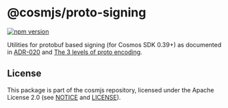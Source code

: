 # @cosmjs/proto-signing

[![npm version](https://img.shields.io/npm/v/@cosmjs/proto-signing.svg)](https://www.npmjs.com/package/@cosmjs/proto-signing)

Utilities for protobuf based signing (for Cosmos SDK 0.39+) as documented in
[ADR-020](https://github.com/cosmos/cosmos-sdk/blob/66c5798cec/docs/architecture/adr-020-protobuf-transaction-encoding.md)
and
[The 3 levels of proto encoding](https://warta.it/blog/cosmos-sdk-protobuf-signing).

## License

This package is part of the cosmjs repository, licensed under the Apache License
2.0 (see [NOTICE](https://github.com/CosmWasm/cosmjs/blob/master/NOTICE) and
[LICENSE](https://github.com/CosmWasm/cosmjs/blob/master/LICENSE)).
